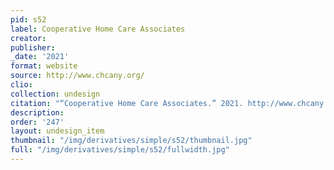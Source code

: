 ```yaml
---
pid: s52
label: Cooperative Home Care Associates
creator:
publisher:
_date: '2021'
format: website
source: http://www.chcany.org/
clio:
collection: undesign
citation: "“Cooperative Home Care Associates.” 2021. http://www.chcany.org/."
description:
order: '247'
layout: undesign_item
thumbnail: "/img/derivatives/simple/s52/thumbnail.jpg"
full: "/img/derivatives/simple/s52/fullwidth.jpg"
---
```

